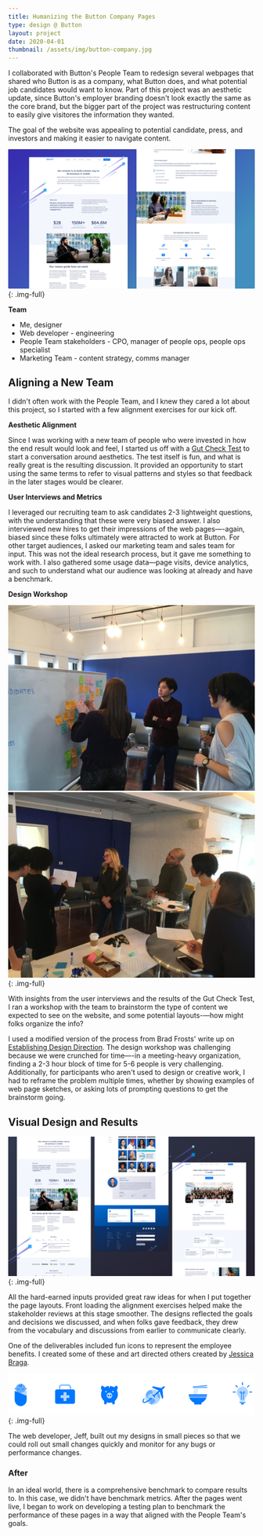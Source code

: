 ```yaml
---
title: Humanizing the Button Company Pages
type: design @ Button
layout: project
date: 2020-04-01
thumbnail: /assets/img/button-company.jpg
---
```


I collaborated with Button's People Team to redesign several webpages that shared who Button is as a company, what Button does, and what potential job candidates would want to know. Part of this project was an aesthetic update, since Button's employer branding doesn't look exactly the same as the core brand, but the bigger part of the project was restructuring content to easily give visitores the information they wanted.

The goal of the website was appealing to potential candidate, press, and investors and making it easier to navigate content.

![About Button webpage](/assets/img/button-company-1.png){: .img-full}

**Team**

- Me, designer
- Web developer - engineering
- People Team stakeholders - CPO, manager of people ops, people ops specialist
- Marketing Team - content strategy, comms manager

## Aligning a New Team

I didn't often work with the People Team, and I knew they cared a lot about this project, so I started with a few alignment exercises for our kick off.

**Aesthetic Alignment** 

Since I was working with a new team of people who were invested in how the end result would look and feel, I started us off with a [Gut Check Test](http://goodkickoffmeetings.com/2010/04/the-20-second-gut-test/) to start a conversation around aesthetics. The test itself is fun, and what is really great is the resulting discussion. It provided an opportunity to start using the same terms to refer to visual patterns and styles so that feedback in the later stages would be clearer.

**User Interviews and Metrics**

I leveraged our recruiting team to ask candidates 2-3 lightweight questions, with the understanding that these were very biased answer. I also interviewed new hires to get their impressions of the web pages—-again, biased since these folks ultimately were attracted to work at Button. For other target audiences, I asked our marketing team and sales team for input. This was not the ideal research process, but it gave me something to work with. I also gathered some usage data—page visits, device analytics, and such to understand what our audience was looking at already and have a benchmark.

**Design Workshop**

![Grouping website content during a design workshop](/assets/img/button-company-1.jpeg)![Sharing design sketches during a design workshop](/assets/img/button-company-2.jpeg){: .img-full}

With insights from the user interviews and the results of the Gut Check Test, I ran a workshop with the team to brainstorm the type of content we expected to see on the website, and some potential layouts-—how might folks organize the info?

I used a modified version of the process from Brad Frosts' write up on [Establishing Design Direction](https://bradfrost.com/blog/post/establishing-design-direction/). The design workshop was challenging because we were crunched for time—-in a meeting-heavy organization, finding a 2-3 hour block of time for 5-6 people is very challenging. Additionally, for participants who aren't used to design or creative work, I had to reframe the problem multiple times, whether by showing examples of web page sketches, or asking lots of prompting questions to get the brainstorm going.

## Visual Design and Results

![About Button webpage](/assets/img/button-company-2.png){: .img-full}

All the hard-earned inputs provided great raw ideas for when I put together the page layouts. Front loading the alignment exercises helped make the stakeholder reviews at this stage smoother. The designs reflected the goals and decisions we discussed, and when folks gave feedback, they drew from the vocabulary and discussions from earlier to communicate clearly.

One of the deliverables included fun icons to represent the employee benefits. I created some of these and art directed others created by [Jessica Braga](http://jessicabraga.com/).

![Fun icons to represent some of the employee benefits package](/assets/img/button-company-icons.png){: .img-full}

The web developer, Jeff, built out my designs in small pieces so that we could roll out small changes quickly and monitor for any bugs or performance changes.

### After

In an ideal world, there is a comprehensive benchmark to compare results to. In this case, we didn't have benchmark metrics. After the pages went live, I began to work on developing a testing plan to benchmark the performance of these pages in a way that aligned with the People Team's goals.